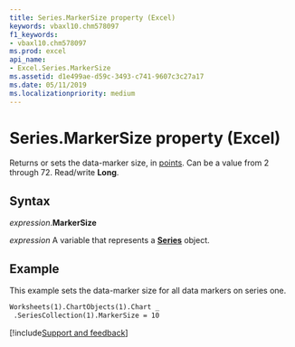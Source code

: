 ```yaml
---
title: Series.MarkerSize property (Excel)
keywords: vbaxl10.chm578097
f1_keywords:
- vbaxl10.chm578097
ms.prod: excel
api_name:
- Excel.Series.MarkerSize
ms.assetid: d1e499ae-d59c-3493-c741-9607c3c27a17
ms.date: 05/11/2019
ms.localizationpriority: medium
---
```



# Series.MarkerSize property (Excel)

Returns or sets the data-marker size, in [points](../language/glossary/vbe-glossary.md#point). Can be a value from 2 through 72. Read/write **Long**.


## Syntax

_expression_.**MarkerSize**

_expression_ A variable that represents a **[Series](Excel.Series(object).md)** object.


## Example

This example sets the data-marker size for all data markers on series one.

```vb
Worksheets(1).ChartObjects(1).Chart _ 
 .SeriesCollection(1).MarkerSize = 10
```




[!include[Support and feedback](~/includes/feedback-boilerplate.md)]
